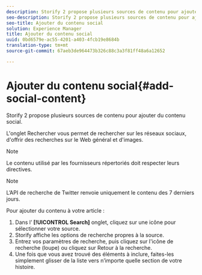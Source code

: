 ```yaml
---
description: Storify 2 propose plusieurs sources de contenu pour ajouter du contenu social.
seo-description: Storify 2 propose plusieurs sources de contenu pour ajouter du contenu social.
seo-title: Ajouter du contenu social
solution: Experience Manager
title: Ajouter du contenu social
uuid: 0bd6579e-ac55-4201-a403-4fcb19e8684b
translation-type: tm+mt
source-git-commit: 67aeb3de964473b326c88c3a3f81ff48a6a12652

---
```



# Ajouter du contenu social{#add-social-content}

Storify 2 propose plusieurs sources de contenu pour ajouter du contenu social.

L'onglet Rechercher vous permet de rechercher sur les réseaux sociaux, d'offrir des recherches sur le Web général et d'images.

>[!NOTE]
>
>Le contenu utilisé par les fournisseurs répertoriés doit respecter leurs directives.

>[!NOTE]
>
>L’API de recherche de Twitter renvoie uniquement le contenu des 7 derniers jours.

Pour ajouter du contenu à votre article :

1. Dans l’ **[!UICONTROL Search]** onglet, cliquez sur une icône pour sélectionner votre source.
1. Storify affiche les options de recherche propres à la source.
1. Entrez vos paramètres de recherche, puis cliquez sur l'icône de recherche (loupe) ou cliquez sur Retour à la recherche.
1. Une fois que vous avez trouvé des éléments à inclure, faites-les simplement glisser de la liste vers n’importe quelle section de votre histoire.
